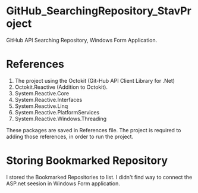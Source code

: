 # GitHub_SearchingRepository_StavProject
GitHub API Searching Repository, Windows Form Application.

# References

1) The project using the Octokit (Git-Hub API Client Library for .Net) 
2) Octokit.Reactive (Addition to Octokit).
3) System.Reactive.Core
4) System.Reactive.Interfaces
5) System.Reactive.Linq
6) System.Reactive.PlatformServices
7) System.Reactive.Windows.Threading

These packages are saved in References file.
The project is required to adding those references, in order to run the project.


# Storing Bookmarked Repository
I stored the Bookmarked Repositories to list.
I didn't find way to connect the ASP.net seesion in Windows Form application. 
